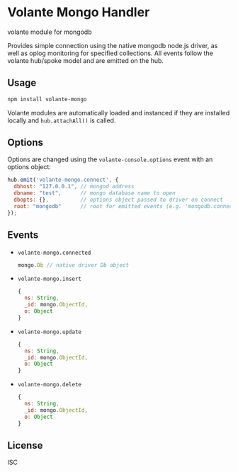 # Volante Mongo Handler

volante module for mongodb

Provides simple connection using the native mongodb node.js driver, as well as
oplog monitoring for specified collections. All events follow the volante hub/spoke
model and are emitted on the hub.

## Usage

```bash
npm install volante-mongo
```

Volante modules are automatically loaded and instanced if they are installed locally and `hub.attachAll()` is called.

## Options

Options are changed using the `volante-console.options` event with an options object:

```js
hub.emit('volante-mongo.connect', {
  dbhost: "127.0.0.1", // mongod address
  dbname: "test",      // mongo database name to open
  dbopts: {},          // options object passed to driver on connect
  root: "mongodb"      // root for emitted events (e.g. 'mongodb.connected')
});
```

## Events

- `volante-mongo.connected`
  ```js
  mongo.Db // native driver Db object
  ```
- `volante-mongo.insert`
  ```js
  {
    ns: String,
    _id: mongo.ObjectId,
    o: Object
  }
  ```
- `volante-mongo.update`
  ```js
  {
    ns: String,
    _id: mongo.ObjectId,
    o: Object
  }
  ```
- `volante-mongo.delete`
  ```js
  {
    ns: String,
    _id: mongo.ObjectId,
    o: Object
  }
  ```

## License

ISC